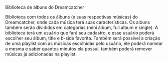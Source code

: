 Biblioteca de álbuns do Dreamcatcher

Biblioteca com todos os álbuns (e suas respectivas músicas) do Dreamcatcher, onde cada música terá suas características. Os albuns também serão divididos em categorias (mini álbum, full album e single).
A biblioteca terá um usuário que fará seu cadastro, e esse usuário poderá escolher seu álbum, title e b-side favorita.
Também será possível a criação de uma playlist com as músicas escolhidas pelo usuário, ele poderá nomear a mesma e saber quantos minutos ela possui, também poderá remover músicas já adicionadas na playlist.